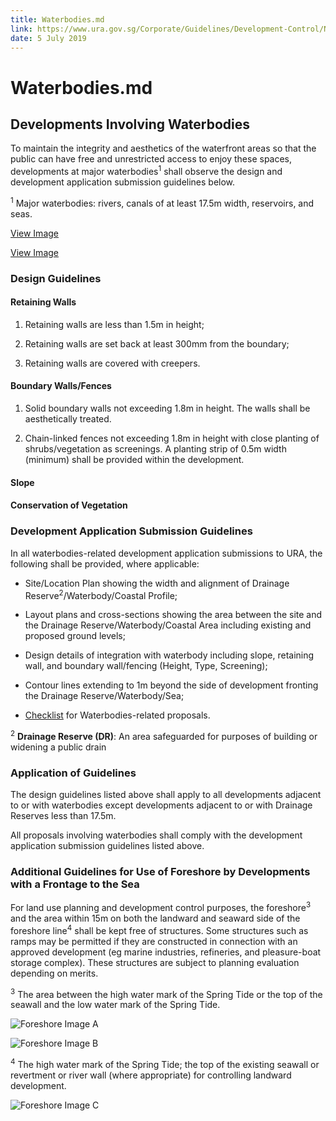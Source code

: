 ```yaml
---
title: Waterbodies.md
link: https://www.ura.gov.sg/Corporate/Guidelines/Development-Control/Non-Residential/EI/Waterbodies
date: 5 July 2019
---
```


# Waterbodies.md



## Developments Involving Waterbodies



To maintain the integrity and aesthetics of the waterfront areas so that the public can have free and unrestricted access to enjoy these spaces, developments at major waterbodies<sup>1</sup> shall observe the design and development application submission guidelines below.



<sup>1</sup> Major waterbodies: rivers, canals of at least 17.5m width, reservoirs, and seas.



[View Image](https://www.ura.gov.sg/-/media/Corporate/Guidelines/Development-control/Commercial/C16_Waterbodies_1.jpg?h=100%25&w=100%25)



[View Image](https://www.ura.gov.sg/-/media/Corporate/Guidelines/Development-control/Commercial/C17_Waterbodies_2.jpg?h=100%25&w=100%25)



### Design Guidelines



#### **Retaining Walls**



1. Retaining walls are less than 1.5m in height;

2. Retaining walls are set back at least 300mm from the boundary;

3. Retaining walls are covered with creepers.



#### **Boundary Walls/Fences**



1. Solid boundary walls not exceeding 1.8m in height. The walls shall be aesthetically treated.

2. Chain-linked fences not exceeding 1.8m in height with close planting of shrubs/vegetation as screenings. A planting strip of 0.5m width (minimum) shall be provided within the development.



#### **Slope**



#### **Conservation of Vegetation**



### Development Application Submission Guidelines



In all waterbodies-related development application submissions to URA, the following shall be provided, where applicable:



- Site/Location Plan showing the width and alignment of Drainage Reserve<sup>2</sup>/Waterbody/Coastal Profile;

- Layout plans and cross-sections showing the area between the site and the Drainage Reserve/Waterbody/Coastal Area including existing and proposed ground levels;

- Design details of integration with waterbody including slope, retaining wall, and boundary wall/fencing (Height, Type, Screening);

- Contour lines extending to 1m beyond the side of development fronting the Drainage Reserve/Waterbody/Sea;

- [Checklist](https://www.ura.gov.sg/-/media/User-Defined/URA-Online/Forms/Supplementary-forms/waterbodycl.doc) for Waterbodies-related proposals.



<sup>2</sup> **Drainage Reserve (DR)**: An area safeguarded for purposes of building or widening a public drain



### Application of Guidelines



The design guidelines listed above shall apply to all developments adjacent to or with waterbodies except developments adjacent to or with Drainage Reserves less than 17.5m.



All proposals involving waterbodies shall comply with the development application submission guidelines listed above.



### Additional Guidelines for Use of Foreshore by Developments with a Frontage to the Sea



For land use planning and development control purposes, the foreshore<sup>3</sup> and the area within 15m on both the landward and seaward side of the foreshore line<sup>4</sup> shall be kept free of structures. Some structures such as ramps may be permitted if they are constructed in connection with an approved development (eg marine industries, refineries, and pleasure-boat storage complex). These structures are subject to planning evaluation depending on merits.



<sup>3</sup> The area between the high water mark of the Spring Tide or the top of the seawall and the low water mark of the Spring Tide.



![Foreshore Image A](https://www.ura.gov.sg/-/media/Corporate/Guidelines/Development-control/Commercial/C13_Foreshore_A.jpg?h=100%25&w=100%25)



![Foreshore Image B](https://www.ura.gov.sg/-/media/Corporate/Guidelines/Development-control/Commercial/C14_Foreshore_B.jpg?h=100%25&w=100%25)



<sup>4</sup> The high water mark of the Spring Tide; the top of the existing seawall or revertment or river wall (where appropriate) for controlling landward development.



![Foreshore Image C](https://www.ura.gov.sg/-/media/Corporate/Guidelines/Development-control/Commercial/C15_Foreshore_C.jpg?h=100%25&w=100%25)




